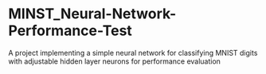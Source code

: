 # MINST_Neural-Network-Performance-Test
A project implementing a simple neural network for classifying MNIST digits with adjustable hidden layer neurons for performance evaluation
